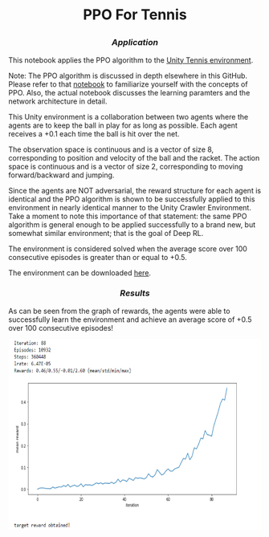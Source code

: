# <p align="center"><b>PPO For Tennis</b></p>

### <p align="center"><b><i>Application </i></b></p>

This notebook applies the PPO algorithm to the [Unity Tennis environment](https://github.com/Unity-Technologies/ml-agents/blob/master/docs/Learning-Environment-Examples.md).

Note: The PPO algorithm is discussed in depth elsewhere in this GitHub. Please refer to that [notebook](https://github.com/Shawn-Ricardo/Reinforcement-Learning/tree/master/Continuous_Spaces/ppo) to familiarize yourself with the concepts of PPO. Also, the actual notebook discusses the learning paramters and the network architecture in detail.

This Unity environment is a collaboration between two agents where the agents are to keep the ball in play for as long as possible. Each agent receives a +0.1 each time the ball is hit over the net.

The observation space is continuous and is a vector of size 8, corresponding to position and velocity of the ball and the racket. The action space is continuous and is a vector of size 2, corresponding to moving forward/backward and jumping.

Since the agents are NOT adversarial, the reward structure for each agent is identical and the PPO algorithm is shown to be successfully applied to this environment in nearly identical manner to the Unity Crawler Environment. Take a moment to note this importance of that statement: the same PPO algorithm is general enough to be applied successfully to a brand new, but somewhat similar environment; that is the goal of Deep RL.

The environment is considered solved when the average score over 100 consecutive episodes is greater than or equal to +0.5.

The environment can be downloaded [here](https://github.com/udacity/deep-reinforcement-learning/tree/master/p3_collab-compet).

### <p align="center"><b><i>Results</i></b></p>

As can be seen from the graph of rewards, the agents were able to successfully learn the environment and achieve an average score of +0.5 over 100 consecutive episodes!

<p align="center">
    <img width="580" height="380" src="images/reward_obtained.PNG" />
 </p>
